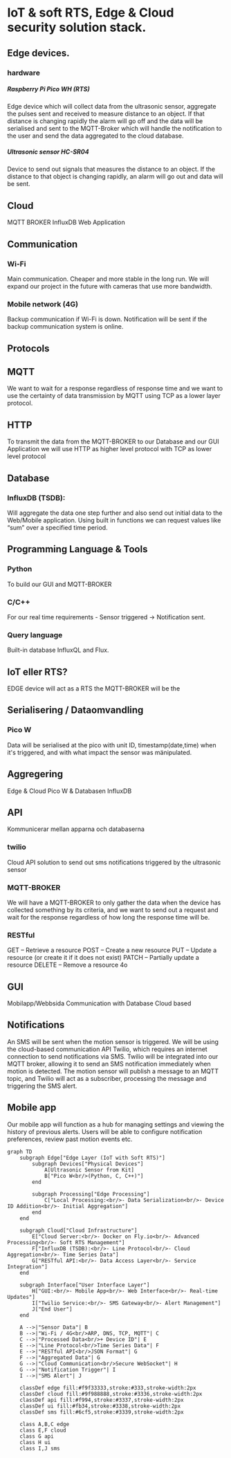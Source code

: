 # IoT & soft RTS, Edge & Cloud security solution stack.
## Edge devices.
### hardware 
#####  Raspberry Pi Pico WH (RTS)
Edge device which will collect data from the ultrasonic sensor, aggregate the pulses sent and received to measure distance to an object. If that distance is changing rapidly the alarm will go off and the data will be serialised and sent to the MQTT-Broker which will handle the notification to the user and send the data aggregated to the cloud database.
#####  Ultrasonic sensor HC-SR04 
Device to send out signals that measures the distance to an object. If the distance to that object is changing rapidly, an alarm will go out and data will be sent. 
## Cloud
MQTT BROKER
InfluxDB 
Web Application
## Communication
### Wi-Fi
Main communication. Cheaper and more stable in the long run. We will expand our project in the future with cameras that use more bandwidth.
### Mobile network (4G)
Backup communication if Wi-Fi is down. Notification will be sent if the backup communication system is online. 

## Protocols

## MQTT
We want to wait for a response regardless of response time and we want to use the certainty of data transmission by MQTT using TCP as a lower layer protocol.
## HTTP
To transmit the data from the MQTT-BROKER to our Database and our GUI Application we will use HTTP as higher level protocol with TCP as lower level protocol

## Database
### InfluxDB (TSDB):
Will aggregate the data one step further and also send out initial data to the Web/Mobile application. Using built in functions we can request values like “sum” over a specified time period. 
## Programming Language & Tools
### Python
To build our GUI and MQTT-BROKER
### C/C++
For our real time requirements - Sensor triggered -> Notification sent.
### Query language 
Built-in database InfluxQL and Flux.
###

## IoT eller RTS?
EDGE device will act as a RTS the MQTT-BROKER will be the 

## Serialisering / Dataomvandling
### Pico W
Data will be serialised at the pico with unit ID, timestamp(date,time) when it's triggered, and with what impact the sensor was mänipulated.  
## Aggregering

Edge & Cloud
Pico W &  Databasen InfluxDB

## API
Kommunicerar mellan apparna och databaserna
### twilio
Cloud API solution to send out sms notifications triggered by the ultrasonic sensor
### MQTT-BROKER
We will have a MQTT-BROKER to only gather the data when the device has collected something by its criteria, and we want to send out a request and wait for the response regardless of how long the response time will be.
	
### RESTful
GET – Retrieve a resource
POST – Create a new resource
PUT – Update a resource (or create it if it does not exist)
PATCH – Partially update a resource
DELETE – Remove a resource
4o


## GUI 
Mobilapp/Webbsida
Communication with Database
Cloud based

## Notifications
An SMS will be sent when the motion sensor is triggered. We will be using the cloud-based communication API Twilio, which requires an internet connection to send notifications via SMS. Twilio will be integrated into our MQTT broker, allowing it to send an SMS notification immediately when motion is detected. The motion sensor will publish a message to an MQTT topic, and Twilio will act as a subscriber, processing the message and triggering the SMS alert.
## Mobile app
Our mobile app will function as a hub for managing settings and viewing the history of previous alerts. Users will be able to configure notification preferences, review past motion events etc.




```mermaid
graph TD
    subgraph Edge["Edge Layer (IoT with Soft RTS)"]
        subgraph Devices["Physical Devices"]
            A[Ultrasonic Sensor from Kit]
            B["Pico W<br/>(Python, C, C++)"]
        end
        
        subgraph Processing["Edge Processing"]
            C["Local Processing:<br/>- Data Serialization<br/>- Device ID Addition<br/>- Initial Aggregation"]
        end
    end

    subgraph Cloud["Cloud Infrastructure"]
        E["Cloud Server:<br/>- Docker on Fly.io<br/>- Advanced Processing<br/>- Soft RTS Management"]
        F["InfluxDB (TSDB):<br/>- Line Protocol<br/>- Cloud Aggregation<br/>- Time Series Data"]
        G["RESTful API:<br/>- Data Access Layer<br/>- Service Integration"]
    end

    subgraph Interface["User Interface Layer"]
        H["GUI:<br/>- Mobile App<br/>- Web Interface<br/>- Real-time Updates"]
        I["Twilio Service:<br/>- SMS Gateway<br/>- Alert Management"]
        J["End User"]
    end

    A -->|"Sensor Data"| B
    B -->|"Wi-Fi / 4G<br/>ARP, DNS, TCP, MQTT"| C
    C -->|"Processed Data<br/>+ Device ID"| E
    E -->|"Line Protocol<br/>Time Series Data"| F
    E -->|"RESTful API<br/>JSON Format"| G
    F -->|"Aggregated Data"| G
    G -->|"Cloud Communication<br/>Secure WebSocket"| H
    G -->|"Notification Trigger"| I
    I -->|"SMS Alert"| J

    classDef edge fill:#f9f33333,stroke:#333,stroke-width:2px
    classDef cloud fill:#9f988888,stroke:#3336,stroke-width:2px
    classDef api fill:#f994,stroke:#3337,stroke-width:2px
    classDef ui fill:#fb34,stroke:#3338,stroke-width:2px
    classDef sms fill:#6cf5,stroke:#3339,stroke-width:2px

    class A,B,C edge
    class E,F cloud
    class G api
    class H ui
    class I,J sms

